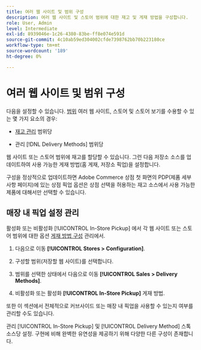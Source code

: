```yaml
---
title: 여러 웹 사이트 및 범위 구성
description: 여러 웹 사이트 및 스토어 범위에 대한 재고 및 게재 방법을 구성합니다.
role: User, Admin
level: Intermediate
exl-id: 8939046e-1c26-4380-83be-ff8e074e591d
source-git-commit: 4c10ab59ed304002cfde7398762bb70b223180ce
workflow-type: tm+mt
source-wordcount: '189'
ht-degree: 0%

---
```


# 여러 웹 사이트 및 범위 구성

다음을 설정할 수 있습니다. [범위](https://docs.magento.com/user-guide/configuration/scope.html) 여러 웹 사이트, 스토어 및 스토어 보기를 수용할 수 있는 몇 가지 요소의 경우:

- [재고 관리](https://docs.magento.com/user-guide/catalog/inventory-stock.html) 범위당

- 관리 [!DNL Delivery Methods] 범위당

웹 사이트 또는 스토어 범위에 재고를 할당할 수 있습니다. 그런 다음 저장소 소스를 업데이트하여 사용 가능한 게재 방법(홈 게재, 저장소 픽업)을 설정합니다.

구성을 정상적으로 업데이트하면 Adobe Commerce 상점 첫 화면의 PDP(제품 세부 사항 페이지)에 있는 상점 픽업 옵션은 상점 선택을 허용하는 재고 소스에서 사용 가능한 제품에 대해서만 선택할 수 있습니다.

## 매장 내 픽업 설정 관리

활성화 또는 비활성화 [!UICONTROL In-Store Pickup] 에서 각 웹 사이트 또는 스토어 범위에 대한 옵션 [게재 방법 구성](enable-general.md#delivery-methods) 관리에서.

1. 다음으로 이동 **[!UICONTROL Stores > Configuration]**.

1. 구성할 범위(저장할 웹 사이트)를 선택합니다.

1. 범위를 선택한 상태에서 다음으로 이동 **[!UICONTROL Sales > Delivery Methods]**.

1. 비활성화 또는 활성화 **[!UICONTROL In-Store Pickup]** 게재 방법.

또한 이 섹션에서 전체적으로 커브사이드 또는 매장 내 픽업을 사용할 수 있는지 여부를 관리할 수도 있습니다.

관리 [!UICONTROL In-Store Pickup] 및 [!UICONTROL Delivery Method] 스톡 소스당 설정. 구현에 비해 완벽한 유연성을 제공하기 위해 다양한 다른 구성이 존재합니다.
